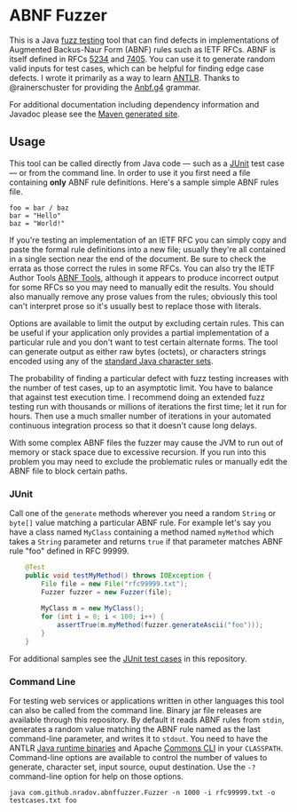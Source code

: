 # ABNF Fuzzer
This is a Java [fuzz testing](https://en.wikipedia.org/wiki/Fuzz_testing) tool that can find defects in implementations of Augmented Backus-Naur Form (ABNF) rules such as IETF RFCs. ABNF is itself defined in RFCs [5234](https://tools.ietf.org/html/rfc5234) and [7405](https://tools.ietf.org/html/rfc7405). You can use it to generate random valid inputs for test cases, which can be helpful for finding edge case defects. I wrote it primarily as a way to learn [ANTLR](http://www.antlr.org/). Thanks to @rainerschuster for providing the [Anbf.g4](https://github.com/antlr/grammars-v4/blob/master/abnf/Abnf.g4) grammar.

For additional documentation including dependency information and Javadoc please see the [Maven generated site](http://nradov.github.io/abnffuzzer/site-plugin/).

## Usage
This tool can be called directly from Java code — such as a [JUnit](http://junit.org/) test case — or from the command line. In order to use it you first need a file containing **only** ABNF rule definitions. Here's a sample simple ABNF rules file.

```
foo = bar / baz
bar = "Hello"
baz = "World!"
```

If you're testing an implementation of an IETF RFC you can simply copy and paste the formal rule definitions into a new file; usually they're all contained in a single section near the end of the document. Be sure to check the errata as those correct the rules in some RFCs. You can also try the IETF Author Tools [ABNF Tools](https://author-tools.ietf.org/abnf), although it appears to produce incorrect output for some RFCs so you may need to manually edit the results. You should also manually remove any prose values from the rules; obviously this tool can't interpret prose so it's usually best to replace those with literals.

Options are available to limit the output by excluding certain rules. This can be useful if your application only provides a partial implementation of a particular rule and you don't want to test certain alternate forms. The tool can generate output as either raw bytes (octets), or characters strings encoded using any of the [standard Java character sets](https://docs.oracle.com/en/java/javase/13/docs/api/java.base/java/nio/charset/StandardCharsets.html).

The probability of finding a particular defect with fuzz testing increases with the number of test cases, up to an asymptotic limit. You have to balance that against test execution time. I recommend doing an extended fuzz testing run with thousands or millions of iterations the first time; let it run for hours. Then use a much smaller number of iterations in your automated continuous integration process so that it doesn't cause long delays.

With some complex ABNF files the fuzzer may cause the JVM to run out of memory or stack space due to excessive recursion. If you run into this problem you may need to exclude the problematic rules or manually edit the ABNF file to block certain paths.

### JUnit
Call one of the `generate` methods wherever you need a random `String` or `byte[]` value matching a particular ABNF rule. For example let's say you have a class named `MyClass` containing a method named `myMethod` which takes a `String` parameter and returns `true` if that parameter matches ABNF rule "foo" defined in RFC 99999. 

```java
    @Test
    public void testMyMethod() throws IOException {
        File file = new File("rfc99999.txt");
        Fuzzer fuzzer = new Fuzzer(file);
        
        MyClass m = new MyClass();
        for (int i = 0; i < 100; i++) {
            assertTrue(m.myMethod(fuzzer.generateAscii("foo")));
        }
    }
```

For additional samples see the [JUnit test cases](https://github.com/nradov/abnffuzzer/tree/master/src/test/java/com/github/nradov/abnffuzzer) in this repository.

### Command Line
For testing web services or applications written in other languages this tool can also be called from the command line. Binary jar file releases are available through this repository. By default it reads ABNF rules from `stdin`, generates a random value matching the ABNF rule named as the last command-line parameter, and writes it to `stdout`. You need to have the ANTLR [Java runtime binaries](http://www.antlr.org/download.html) and Apache [Commons CLI](https://commons.apache.org/proper/commons-cli/) in your `CLASSPATH`. Command-line options are available to control the number of values to generate, character set, input source, ouput destination. Use the `-?` command-line option for help on those options.

```
java com.github.nradov.abnffuzzer.Fuzzer -n 1000 -i rfc99999.txt -o testcases.txt foo
```
